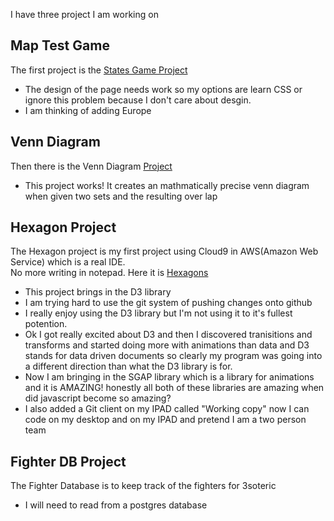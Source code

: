 I have three project I am working on

## Map Test Game

The first project is the [States Game Project](https://theowlseye.github.io/StateTest/)
* The design of the page needs work so my options are learn CSS or ignore this problem because 
  I don't care about desgin. 
* I am thinking of adding Europe

## Venn Diagram

Then there is the Venn Diagram [Project](https://theowlseye.github.io/VennDiagramClone2/)
* This project works! It creates an mathmatically precise venn diagram when given two sets and the resulting over lap 

## Hexagon Project

The Hexagon project is my first project using Cloud9 in AWS(Amazon Web Service) which is a real IDE.  
No more writing in notepad.  Here it is [Hexagons](https://theowlseye.github.io/BeatsTheHexOutofMe/)

* This project brings in the D3 library
* I am trying hard to use the git system of pushing changes onto github
* I really enjoy using the D3 library but I'm not using it to it's fullest potention.
* Ok I got really excited about D3 and then I discovered tranisitions and transforms and started doing more with animations than data and D3 stands for data driven documents so clearly my program was going into a different direction than what the D3 library is for.
* Now I am bringing in the SGAP library which is a library for animations and it is AMAZING! honestly all both of these libraries are amazing when did javascript become so amazing?
* I also added a Git client on my IPAD called "Working copy"  now I can code on my desktop and on my IPAD and pretend I am a two person team

## Fighter DB Project

The Fighter Database is to keep track of the fighters for 3soteric 

* I will need to read from a postgres database
